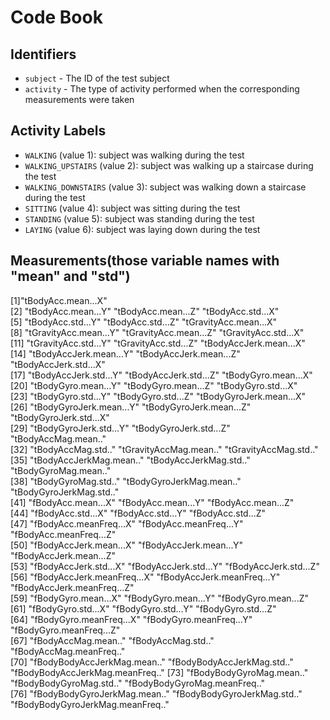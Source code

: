 # Code Book

## Identifiers

- `subject` - The ID of the test subject
- `activity` - The type of activity performed when the corresponding measurements were taken

## Activity Labels

- `WALKING` (value 1): subject was walking during the test
- `WALKING_UPSTAIRS` (value 2): subject was walking up a staircase during the test
- `WALKING_DOWNSTAIRS` (value 3): subject was walking down a staircase during the test
- `SITTING` (value 4): subject was sitting during the test
- `STANDING` (value 5): subject was standing during the test
- `LAYING` (value 6): subject was laying down during the test

## Measurements(those variable names with "mean" and "std")
[1]"tBodyAcc.mean...X"              
[2] "tBodyAcc.mean...Y"               "tBodyAcc.mean...Z"               "tBodyAcc.std...X"               
[5] "tBodyAcc.std...Y"                "tBodyAcc.std...Z"                "tGravityAcc.mean...X"           
[8] "tGravityAcc.mean...Y"            "tGravityAcc.mean...Z"            "tGravityAcc.std...X"            
[11] "tGravityAcc.std...Y"             "tGravityAcc.std...Z"             "tBodyAccJerk.mean...X"          
[14] "tBodyAccJerk.mean...Y"           "tBodyAccJerk.mean...Z"           "tBodyAccJerk.std...X"           
[17] "tBodyAccJerk.std...Y"            "tBodyAccJerk.std...Z"            "tBodyGyro.mean...X"             
[20] "tBodyGyro.mean...Y"              "tBodyGyro.mean...Z"              "tBodyGyro.std...X"              
[23] "tBodyGyro.std...Y"               "tBodyGyro.std...Z"               "tBodyGyroJerk.mean...X"         
[26] "tBodyGyroJerk.mean...Y"          "tBodyGyroJerk.mean...Z"          "tBodyGyroJerk.std...X"          
[29] "tBodyGyroJerk.std...Y"           "tBodyGyroJerk.std...Z"           "tBodyAccMag.mean.."             
[32] "tBodyAccMag.std.."               "tGravityAccMag.mean.."           "tGravityAccMag.std.."           
[35] "tBodyAccJerkMag.mean.."          "tBodyAccJerkMag.std.."           "tBodyGyroMag.mean.."            
[38] "tBodyGyroMag.std.."              "tBodyGyroJerkMag.mean.."         "tBodyGyroJerkMag.std.."         
[41] "fBodyAcc.mean...X"               "fBodyAcc.mean...Y"               "fBodyAcc.mean...Z"              
[44] "fBodyAcc.std...X"                "fBodyAcc.std...Y"                "fBodyAcc.std...Z"               
[47] "fBodyAcc.meanFreq...X"           "fBodyAcc.meanFreq...Y"           "fBodyAcc.meanFreq...Z"          
[50] "fBodyAccJerk.mean...X"           "fBodyAccJerk.mean...Y"           "fBodyAccJerk.mean...Z"          
[53] "fBodyAccJerk.std...X"            "fBodyAccJerk.std...Y"            "fBodyAccJerk.std...Z"           
[56] "fBodyAccJerk.meanFreq...X"       "fBodyAccJerk.meanFreq...Y"       "fBodyAccJerk.meanFreq...Z"      
[59] "fBodyGyro.mean...X"              "fBodyGyro.mean...Y"              "fBodyGyro.mean...Z"             
[61] "fBodyGyro.std...X"               "fBodyGyro.std...Y"               "fBodyGyro.std...Z"              
[64] "fBodyGyro.meanFreq...X"          "fBodyGyro.meanFreq...Y"          "fBodyGyro.meanFreq...Z"         
[67] "fBodyAccMag.mean.."              "fBodyAccMag.std.."               "fBodyAccMag.meanFreq.."         
[70] "fBodyBodyAccJerkMag.mean.."      "fBodyBodyAccJerkMag.std.."       "fBodyBodyAccJerkMag.meanFreq.." 
[73] "fBodyBodyGyroMag.mean.."         "fBodyBodyGyroMag.std.."          "fBodyBodyGyroMag.meanFreq.."    
[76] "fBodyBodyGyroJerkMag.mean.."     "fBodyBodyGyroJerkMag.std.."      "fBodyBodyGyroJerkMag.meanFreq.."
